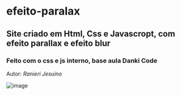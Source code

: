 # efeito-paralax
## Site criado em Html, Css e Javascropt, com efeito parallax e efeito blur 
### Feito com o css e js interno, base aula Danki Code

Autor: *Ranieri Jesuino*

![image](https://github.com/Ranierij/efeito-paralax/assets/95530644/4f9ae6af-a1c9-4fcc-beea-a050a671d83e)


